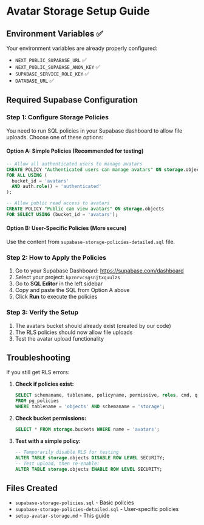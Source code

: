 # Avatar Storage Setup Guide

## Environment Variables ✅
Your environment variables are already properly configured:
- `NEXT_PUBLIC_SUPABASE_URL` ✅
- `NEXT_PUBLIC_SUPABASE_ANON_KEY` ✅  
- `SUPABASE_SERVICE_ROLE_KEY` ✅
- `DATABASE_URL` ✅

## Required Supabase Configuration

### Step 1: Configure Storage Policies

You need to run SQL policies in your Supabase dashboard to allow file uploads. Choose one of these options:

#### Option A: Simple Policies (Recommended for testing)
```sql
-- Allow all authenticated users to manage avatars
CREATE POLICY "Authenticated users can manage avatars" ON storage.objects
FOR ALL USING (
  bucket_id = 'avatars' 
  AND auth.role() = 'authenticated'
);

-- Allow public read access to avatars
CREATE POLICY "Public can view avatars" ON storage.objects
FOR SELECT USING (bucket_id = 'avatars');
```

#### Option B: User-Specific Policies (More secure)
Use the content from `supabase-storage-policies-detailed.sql` file.

### Step 2: How to Apply the Policies

1. Go to your Supabase Dashboard: https://supabase.com/dashboard
2. Select your project: `kpznrvcsgsnjtxquulzs`
3. Go to **SQL Editor** in the left sidebar
4. Copy and paste the SQL from Option A above
5. Click **Run** to execute the policies

### Step 3: Verify the Setup

1. The avatars bucket should already exist (created by our code)
2. The RLS policies should now allow file uploads
3. Test the avatar upload functionality

## Troubleshooting

If you still get RLS errors:

1. **Check if policies exist:**
   ```sql
   SELECT schemaname, tablename, policyname, permissive, roles, cmd, qual 
   FROM pg_policies 
   WHERE tablename = 'objects' AND schemaname = 'storage';
   ```

2. **Check bucket permissions:**
   ```sql
   SELECT * FROM storage.buckets WHERE name = 'avatars';
   ```

3. **Test with a simple policy:**
   ```sql
   -- Temporarily disable RLS for testing
   ALTER TABLE storage.objects DISABLE ROW LEVEL SECURITY;
   -- Test upload, then re-enable:
   ALTER TABLE storage.objects ENABLE ROW LEVEL SECURITY;
   ```

## Files Created
- `supabase-storage-policies.sql` - Basic policies
- `supabase-storage-policies-detailed.sql` - User-specific policies
- `setup-avatar-storage.md` - This guide
